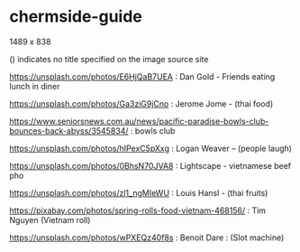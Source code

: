 # chermside-guide

1489 x 838

() indicates no title specified on the image source site

https://unsplash.com/photos/E6HjQaB7UEA : Dan Gold - Friends eating lunch in diner

https://unsplash.com/photos/Ga3ziG9jCno : Jerome Jome - (thai food)

https://www.seniorsnews.com.au/news/pacific-paradise-bowls-club-bounces-back-abyss/3545834/ : bowls club

https://unsplash.com/photos/hIPexC5pXxg : Logan Weaver – (people laugh)

https://unsplash.com/photos/0BhsN70JVA8 : Lightscape - vietnamese beef pho

https://unsplash.com/photos/zl1_ngMIeWU : Louis Hansl - (thai fruits)

https://pixabay.com/photos/spring-rolls-food-vietnam-468156/ : Tim Nguyen (Vietnam roll)

https://unsplash.com/photos/wPXEQz40f8s : Benoit Dare : (Slot machine)